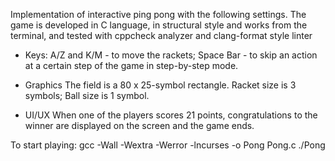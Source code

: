 Implementation of interactive ping pong with the following settings. The game is developed in C language, in structural style and works from the terminal, and tested with cppcheck analyzer and clang-format style linter

* Keys:
A/Z and K/M - to move the rackets;
Space Bar - to skip an action at a certain step of the game in step-by-step mode.

* Graphics
The field is a 80 x 25-symbol rectangle.
Racket size is 3 symbols;
Ball size is 1 symbol.

* UI/UX
When one of the players scores 21 points, congratulations to the winner are displayed on the screen and the game ends.

To start playing:
    gcc -Wall -Wextra -Werror -lncurses -o Pong Pong.c
    ./Pong